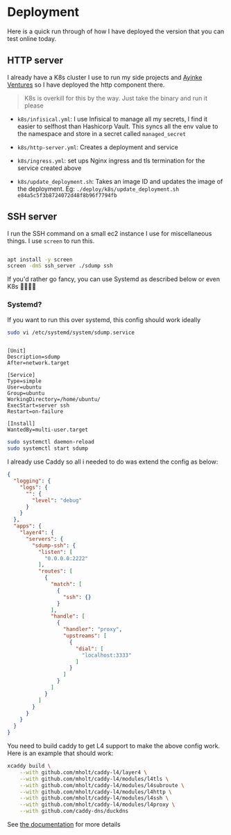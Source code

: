 # Deployment

Here is a quick run through of how I have deployed the version that
you can test online today.

## HTTP server

I already have a K8s cluster I use to run my side projects and
[Ayinke Ventures](htps://ayinke.ventures) so I have deployed
the http component there.

> K8s is overkill for this by the way. Just take the binary
and run it please

- `k8s/infisical.yml`: I use Infisical to manage all my secrets, I find
it easier to selfhost than Hashicorp Vault. This syncs all the
env value to the namespace and store in a secret called `managed_secret`

- `k8s/http-server.yml`: Creates a deployment and service

- `k8s/ingress.yml`: set ups Nginx ingress and tls termination
for the service created above

- `k8s/update_deployment.sh`: Takes an image ID and updates the image of the
deployment.
Eg: `./deploy/k8s/update_deployment.sh e84a5c5f3b8724072d48f8b96f7794fb`

## SSH server

I run the SSH command on a small ec2 instance I use for miscellaneous things.
I use `screen` to run this.

```sh

apt install -y screen
screen -dmS ssh_server ./sdump ssh

```

If you'd rather go fancy, you can use Systemd as described below or even
K8s 👿👿👿👿

### Systemd?

If you want to run this over systemd, this config should work ideally

```sh
sudo vi /etc/systemd/system/sdump.service
```

```text

[Unit]
Description=sdump
After=network.target

[Service]
Type=simple
User=ubuntu
Group=ubuntu
WorkingDirectory=/home/ubuntu/
ExecStart=server ssh
Restart=on-failure

[Install]
WantedBy=multi-user.target

```

```sh
sudo systemctl daemon-reload
sudo systemctl start sdump
```

I already use Caddy so all i needed to do was extend the config as below:

```json
{
  "logging": {
    "logs": {
      "": {
        "level": "debug"
      }
    }
  },
  "apps": {
    "layer4": {
      "servers": {
        "sdump-ssh": {
          "listen": [
            "0.0.0.0:2222"
          ],
          "routes": [
            {
              "match": [
                {
                  "ssh": {}
                }
              ],
              "handle": [
                {
                  "handler": "proxy",
                  "upstreams": [
                    {
                      "dial": [
                        "localhost:3333"
                      ]
                    }
                  ]
                }
              ]
            }
          ]
        }
      }
    }
  }
}
```

You need to build caddy to get L4 support to make the above config work.
Here is an example that should work:

```sh
xcaddy build \
    --with github.com/mholt/caddy-l4/layer4 \
    --with github.com/mholt/caddy-l4/modules/l4tls \
    --with github.com/mholt/caddy-l4/modules/l4subroute \
    --with github.com/mholt/caddy-l4/modules/l4http \
    --with github.com/mholt/caddy-l4/modules/l4ssh \
    --with github.com/mholt/caddy-l4/modules/l4proxy \
    --with github.com/caddy-dns/duckdns
```

See [the documentation](https://github.com/mholt/caddy-l4) for more details
